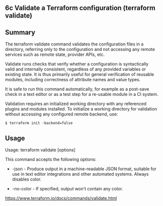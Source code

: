 ## 6c Validate a Terraform configuration (terraform validate)

## Summary
The terraform validate command validates the configuration files in a directory, referring only to the configuration and not accessing any remote services such as remote state, provider APIs, etc.

Validate runs checks that verify whether a configuration is syntactically valid and internally consistent, regardless of any provided variables or existing state. It is thus primarily useful for general verification of reusable modules, including correctness of attribute names and value types.

It is safe to run this command automatically, for example as a post-save check in a text editor or as a test step for a re-usable module in a CI system.

Validation requires an initialized working directory with any referenced plugins and modules installed. To initialize a working directory for validation without accessing any configured remote backend, use:

```
$ terraform init -backend=false
```

## Usage

Usage: terraform validate [options]

This command accepts the following options:

* -json - Produce output in a machine-readable JSON format, suitable for use in text editor integrations and other automated systems. Always disables color.

* -no-color - If specified, output won't contain any color.

https://www.terraform.io/docs/commands/validate.html